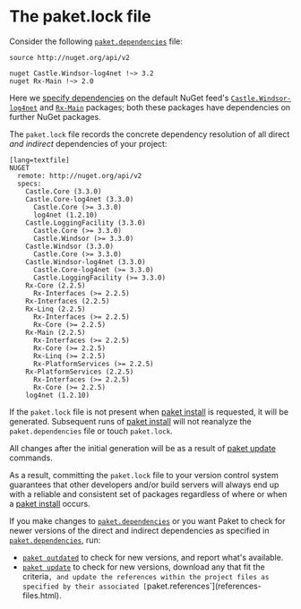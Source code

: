 The paket.lock file
====================

Consider the following [`paket.dependencies`](dependencies-file.html) file:

    source http://nuget.org/api/v2

    nuget Castle.Windsor-log4net !~> 3.2
    nuget Rx-Main !~> 2.0

Here we [specify dependencies](dependencies-file.html) on the default NuGet feed's [`Castle.Windsor-log4net`](https://www.nuget.org/packages/Castle.Windsor-log4net/) and [`Rx-Main`](https://www.nuget.org/packages/Rx-Main/) packages; both these packages have dependencies on further NuGet packages.

The `paket.lock` file records the concrete dependency resolution of all direct *and indirect* dependencies of your project:

    [lang=textfile]
    NUGET
      remote: http://nuget.org/api/v2
      specs:
        Castle.Core (3.3.0)
        Castle.Core-log4net (3.3.0)
          Castle.Core (>= 3.3.0)
          log4net (1.2.10)
        Castle.LoggingFacility (3.3.0)
          Castle.Core (>= 3.3.0)
          Castle.Windsor (>= 3.3.0)
        Castle.Windsor (3.3.0)
          Castle.Core (>= 3.3.0)
        Castle.Windsor-log4net (3.3.0)
          Castle.Core-log4net (>= 3.3.0)
          Castle.LoggingFacility (>= 3.3.0)
        Rx-Core (2.2.5)
          Rx-Interfaces (>= 2.2.5)
        Rx-Interfaces (2.2.5)
        Rx-Linq (2.2.5)
          Rx-Interfaces (>= 2.2.5)
          Rx-Core (>= 2.2.5)
        Rx-Main (2.2.5)
          Rx-Interfaces (>= 2.2.5)
          Rx-Core (>= 2.2.5)
          Rx-Linq (>= 2.2.5)
          Rx-PlatformServices (>= 2.2.5)
        Rx-PlatformServices (2.2.5)
          Rx-Interfaces (>= 2.2.5)
          Rx-Core (>= 2.2.5)
        log4net (1.2.10)

If the `paket.lock` file is not present when [paket install](paket-install.html) is requested, it will be generated. Subsequent runs of [paket install](paket-install.html) will not reanalyze the `paket.dependencies` file or touch `paket.lock`.

All changes after the initial generation will be as a result of [paket update](paket-update.html) commands.

As a result, committing the `paket.lock` file to your version control system guarantees that other developers and/or build servers will always end up with a reliable and consistent set of packages regardless of where or when a [paket install](paket-install.html) occurs.

If you make changes to [`paket.dependencies`](dependencies-file.html) or you want Paket to check for newer versions of the direct and indirect dependencies as specified in [`paket.dependencies`](dependencies-file.html), run:

  - [`paket outdated`](paket-outdated.html) to check for new versions, and report what's available.
  - [`paket update`](paket-update.html) to check for new versions, download any that fit the criteria`, and update the references within the project files as specified by their associated [`paket.references`](references-files.html).